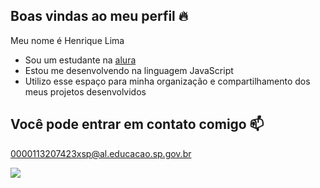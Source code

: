## Boas vindas ao meu perfil 🔥

Meu nome é Henrique Lima

- Sou um estudante na [alura](https://www.alura.com.br)
- Estou me desenvolvendo na linguagem JavaScript
- Utilizo esse espaço para minha organização e compartilhamento dos meus projetos desenvolvidos
## Você pode entrar em contato comigo 📫

0000113207423xsp@al.educacao.sp.gov.br

![](https://media1.tenor.com/m/UQx7RTq8I84AAAAd/gojo-satoru-toji.gif)
